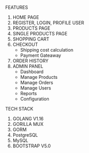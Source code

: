 FEATURES

   1. HOME PAGE
   2. REGISTER, LOGIN, PROFILE USER
   3. PRODUCTS PAGE
   4. SINGLE PRODUCTS PAGE
   5. SHOPPING CART
   6. CHECKOUT
      - Shipping cost calculation
      - Payment Gateaway
   7. ORDER HISTORY
   8. ADMIN PANEL
      - Dashboard
      - Manage Products
      - Manage Orders
      - Manage Users
      - Reports
      - Configuration


TECH STACK

   1. GOLANG V1.16
   2. GORILLA MUX 
   3. GORM 
   4. PostgreSQL
   5. MySQL
   6. BOOTSTRAP V5.0